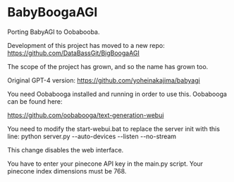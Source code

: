 # BabyBoogaAGI
Porting BabyAGI to Oobabooba.

Development of this project has moved to a new repo: https://github.com/DataBassGit/BigBoogaAGI

The scope of the project has grown, and so the name has grown too.


Original GPT-4 version:
https://github.com/yoheinakajima/babyagi

You need Oobabooga installed and running in order to use this. Oobabooga can be found here:

https://github.com/oobabooga/text-generation-webui

You need to modify the start-webui.bat to replace the server init with this line:
python server.py --auto-devices --listen --no-stream

This change disables the web interface.


You have to enter your pinecone API key in the main.py script. Your pinecone index dimensions must be 768.
